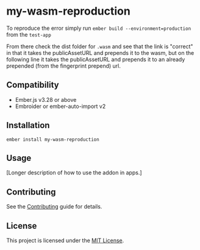 # my-wasm-reproduction

To reproduce the error simply run `ember build --environment=production` from the `test-app`

From there check the dist folder for `.wasm` and see that the link is "correct" in that it takes the publicAssetURL and prepends it to the wasm, but on the following line it takes the publicAssetURL and prepends it to an already prepended (from the fingerprint prepend) url.

## Compatibility

- Ember.js v3.28 or above
- Embroider or ember-auto-import v2

## Installation

```
ember install my-wasm-reproduction
```

## Usage

[Longer description of how to use the addon in apps.]

## Contributing

See the [Contributing](CONTRIBUTING.md) guide for details.

## License

This project is licensed under the [MIT License](LICENSE.md).
